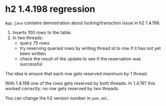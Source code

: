 # h2 1.4.198 regression

`App.java` contains demostration about locking/transction issue in h2 1.4.198.

1. Inserts 100 rows to the table.
2. In two threads:
   - query 75 rows
   - try reserving queried rows by writing thread id to row if it has not yet been written
   - check the result of the update to see if the reservation was successful 
   
The idea is ensure that each row gets reserved maximum by 1 thread.

With 1.4.198 one of the rows gets reserved by both threads. 
In 1.4.197 this worked correctly: no row gets reserved by two threads. 

You can change the h2 version number in `pom.xml`.
